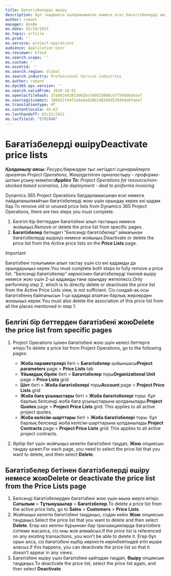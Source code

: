 ```yaml
---
title: Бағатізбелерді өшіру
description: Бұл тақырыпта қолданылмаған немесе ескі бағатізбелерді өшіру немесе жою туралы түсіндіріледі.
author: rumant
manager: AnnBe
ms.date: 03/19/2021
ms.topic: article
ms.prod: ''
ms.service: project-operations
audience: Application User
ms.reviewer: kfend
ms.search.scope: ''
ms.custom: ''
ms.assetid: ''
ms.search.region: Global
ms.search.industry: Professional Service industries
ms.author: rumant
ms.dyn365.ops.version: ''
ms.search.validFrom: 2020-10-01
ms.openlocfilehash: 3fa902e93815002be7d6915880cd7759dbbde5ef
ms.sourcegitcommit: 386921f44f1e9a8a828b140206d52945de07aee7
ms.translationtype: HT
ms.contentlocale: kk-KZ
ms.lasthandoff: 03/22/2021
ms.locfileid: "5701948"
---
```

# <a name="deactivate-price-lists"></a><span data-ttu-id="8caac-103">Бағатізбелерді өшіру</span><span class="sxs-lookup"><span data-stu-id="8caac-103">Deactivate price lists</span></span> 

<span data-ttu-id="8caac-104">_**Қолданылу аясы:** Ресурс/биржадан тыс негіздегі сценарийлерге арналған Project Operations, Жеңілдетілген орналастыру - проформа-шотын ұсыну мәмілесі_</span><span class="sxs-lookup"><span data-stu-id="8caac-104">_**Applies To:** Project Operations for resource/non-stocked based scenarios, Lite deployment - deal to proforma invoicing_</span></span>

<span data-ttu-id="8caac-105">Dynamics 365 Project Operations бағдарламасынан ескі немесе пайдаланылмайтын бағатізбелерді жою үшін орындау керек екі қадам бар.</span><span class="sxs-lookup"><span data-stu-id="8caac-105">To remove old or unused price lists from Dynamics 365 Project Operations, there are two steps you must complete.</span></span> 

1. <span data-ttu-id="8caac-106">Белгілі бір беттерден бағатізбені алып тастаңыз немесе жойыңыз.</span><span class="sxs-lookup"><span data-stu-id="8caac-106">Remove or delete the price list from specific pages.</span></span>
2. <span data-ttu-id="8caac-107">**Бағатізбелер** бетіндегі "Белсенді бағатізбелер" аймағынан бағатізбелерді өшіріңіз немесе жойыңыз.</span><span class="sxs-lookup"><span data-stu-id="8caac-107">Deactivate or delete the price list from the Active price lists on the **Price Lists** page.</span></span>

>[!IMPORTANT]
> <span data-ttu-id="8caac-108">Бағатізбені толығымен алып тастау үшін сіз екі қадамды да орындауыңыз керек.</span><span class="sxs-lookup"><span data-stu-id="8caac-108">You must complete both steps to fully remove a price list.</span></span> <span data-ttu-id="8caac-109">"Белсенді бағатізбелер" көрінісінен бағатізбелерді тікелей өшіру немесе жою үшін 2-ші қадамды ғана орындау жеткіліксіз.</span><span class="sxs-lookup"><span data-stu-id="8caac-109">Only performing step 2, which is to directly delete or deactivate the price list from the Active Price Lists view, is not sufficient.</span></span> <span data-ttu-id="8caac-110">Сіз сондай-ақ осы бағатізбенің байланысын 1-ші қадамда аталған барлық жерлерден жоюыңыз керек.</span><span class="sxs-lookup"><span data-stu-id="8caac-110">You must also delete the association of this price list from all the places mentioned in step 1.</span></span>

## <a name="delete-the-price-list-from-specific-pages"></a><span data-ttu-id="8caac-111">Белгілі бір беттерден бағатізбені жою</span><span class="sxs-lookup"><span data-stu-id="8caac-111">Delete the price list from specific pages</span></span>
1. <span data-ttu-id="8caac-112">Project Operations ішінен бағатізбені жою үшін келесі беттерге өтіңіз:</span><span class="sxs-lookup"><span data-stu-id="8caac-112">To delete a price list from Project Operations, go to the following pages:</span></span>  

      - <span data-ttu-id="8caac-113">**Жоба параметрлері** беті > **Бағатізбелер** қойыншасы</span><span class="sxs-lookup"><span data-stu-id="8caac-113">**Project parameters** page > **Price Lists** tab</span></span>
      - <span data-ttu-id="8caac-114">**Ұйымдық бірлік** беті > **Бағатізбелер** торы</span><span class="sxs-lookup"><span data-stu-id="8caac-114">**Organizational Unit** page > **Price Lists** grid</span></span>
      - <span data-ttu-id="8caac-115">**Шот** беті > **Жоба бағатізбелері** торы</span><span class="sxs-lookup"><span data-stu-id="8caac-115">**Account** page > **Project Price Lists** grid</span></span>
      - <span data-ttu-id="8caac-116">**Жоба баға ұсыныстары** беті > **Жоба бағатізбелері** торы: бұл барлық белсенді жоба баға ұсыныстарына қолданылады.</span><span class="sxs-lookup"><span data-stu-id="8caac-116">**Project Quotes** page > **Project Price Lists** grid: This applies to all active project quotes.</span></span>
      - <span data-ttu-id="8caac-117">**Жоба келісім-шарттары** беті > **Жоба бағатізбелері** торы: бұл барлық белсенді жоба келісім-шарттарына қолданылады.</span><span class="sxs-lookup"><span data-stu-id="8caac-117">**Project Contracts** page > **Project Price Lists** grid: This applies to all active project contracts.</span></span>

 2. <span data-ttu-id="8caac-118">Әрбір бет үшін жойғыңыз келетін бағатізбені таңдап, **Жою** опциясын таңдау қажет.</span><span class="sxs-lookup"><span data-stu-id="8caac-118">For each page, you need to select the price list that you want to delete, and then select **Delete**.</span></span> 
 
## <a name="delete-or-deactivate-the-price-list-from-the-price-lists-page"></a><span data-ttu-id="8caac-119">Бағатізбелер бетінен бағатізбелерді өшіру немесе жою</span><span class="sxs-lookup"><span data-stu-id="8caac-119">Delete or deactivate the price list from the Price Lists page</span></span>
 
1. <span data-ttu-id="8caac-120">Белсенді бағатізбелерден бағатізбені жою үшін мына жерге өтіңіз: **Сатылым** > **Тұтынушылар** > **Бағатізбелер**.</span><span class="sxs-lookup"><span data-stu-id="8caac-120">To delete a price list from the active price lists, go to **Sales** > **Customers** > **Price Lists**.</span></span> 
2. <span data-ttu-id="8caac-121">Жойғыңыз келетін бағатізбені таңдаңыз, содан кейін **Жою** опциясын таңдаңыз.</span><span class="sxs-lookup"><span data-stu-id="8caac-121">Select the price list that you want to delete and then select **Delete**.</span></span> <span data-ttu-id="8caac-122">Егер кез келген бұрыннан бар транзакцияларда бағатізбеге сілтеме жасалса, сіз оны жоя алмайсыз.</span><span class="sxs-lookup"><span data-stu-id="8caac-122">If the price list is referenced on any existing transactions, you won't be able to delete it.</span></span> <span data-ttu-id="8caac-123">Егер бұл орын алса, сіз бағатізбені ешбір көріністе көрінбейтіндей етіп өшіре аласыз.</span><span class="sxs-lookup"><span data-stu-id="8caac-123">If this happens, you can deactivate the price list so that it doesn't appear in any views.</span></span> 
3. <span data-ttu-id="8caac-124">Бағатізбені өшіру үшін бағатізбені қайтадан таңдап, **Өшіру** опциясын таңдаңыз.</span><span class="sxs-lookup"><span data-stu-id="8caac-124">To deactivate the price list, select the price list again, and then select **Deactivate**.</span></span>   
